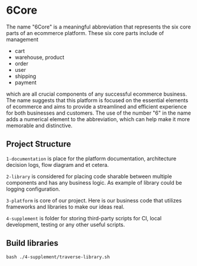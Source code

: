 # 6Core
The name "6Core" is a meaningful abbreviation that represents the six core parts of an ecommerce platform. 
These six core parts include of management
- cart
- warehouse, product
- order
- user
- shipping
- payment

which are all crucial components of any successful ecommerce business. 
The name suggests that this platform is focused on the essential elements
of ecommerce and aims to provide a streamlined and efficient experience 
for both businesses and customers. The use of the number "6" in the name 
adds a numerical element to the abbreviation, which can help make it 
more memorable and distinctive. 

## Project Structure
`1-documentation` is place for the platform documentation, architecture decision logs,
flow diagram and et cetera. 

`2-library` is considered for placing code sharable between multiple components 
and has any business logic. As example of library could be logging configuration.

`3-platform` is core of our project. Here is our business code that utilizes frameworks and libraries 
to make our ideas real.

`4-supplement` is folder for storing third-party scripts for CI, local development, testing or any other useful scripts.

## Build libraries

```shell
bash ./4-supplement/traverse-library.sh
```
